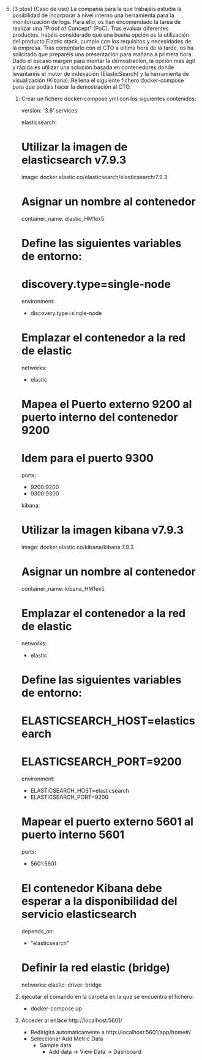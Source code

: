 5. [3 ptos] (Caso de uso) La compañía para la que trabajáis estudia la posibilidad de incorporar a nivel interno una herramienta para la monitorización de logs. Para ello, os han encomendado la tarea de realizar una “Proof of Concept” (PoC). Tras evaluar diferentes productos, habéis considerado que una buena opción es la utilización del producto Elastic stack, cumple con los requisitos y necesidades de la empresa. Tras comentarlo con el CTO a última hora de la tarde, os ha solicitado que preparéis una presentación para mañana a primera hora. Dado el escaso margen para montar la demostración, la opción más ágil y rápida es utilizar una solución basada en contenedores donde levantaréis el motor de indexación (ElasticSearch) y la herramienta de visualización (Kibana). Rellena el siguiente fichero docker-compose para que podáis hacer la demostración al CTO.

    1. Crear un fichero docker-compose.yml con los siguientes contenidos:

        version: '3.6'
        services:

        elasticsearch:
        # Utilizar la imagen de elasticsearch v7.9.3
        image: docker.elastic.co/elasticsearch/elasticsearch:7.9.3

        # Asignar un nombre al contenedor
        container_name: elastic_HM1ex5

        # Define las siguientes variables de entorno:
        # discovery.type=single-node
        environment:
        - discovery.type=single-node

        # Emplazar el contenedor a la red de elastic
        networks: 
        - elastic

        # Mapea el Puerto externo 9200 al puerto interno del contenedor 9200
        # Idem para el puerto 9300
        ports:
        - 9200:9200
        - 9300:9300

        kibana:
        # Utilizar la imagen kibana v7.9.3
        image: docker.elastic.co/kibana/kibana:7.9.3

        # Asignar un nombre al contenedor
        container_name: kibana_HM1ex5

        # Emplazar el contenedor a la red de elastic
        networks: 
        - elastic

        # Define las siguientes variables de entorno:
        # ELASTICSEARCH_HOST=elasticsearch
        # ELASTICSEARCH_PORT=9200
        environment:
        - ELASTICSEARCH_HOST=elasticsearch
        - ELASTICSEARCH_PORT=9200

        # Mapear el puerto externo 5601 al puerto interno 5601
        ports:
        - 5601:5601

        # El contenedor Kibana debe esperar a la disponibilidad del servicio elasticsearch
        depends_on:
        - "elasticsearch"

        # Definir la red elastic (bridge)
        networks:
        elastic:
            driver: bridge

    2. ejecutar el comando en la carpeta en la que se encuentra el fichero:
        - docker-compose up

    3. Acceder al enlace http://localhost:5601/
        - Redirigirá automáticamente a http://localhost:5601/app/home#/
        - Seleccionar Add Metric Data
            - Sample data
                - Add data -> View Data -> Dashboard